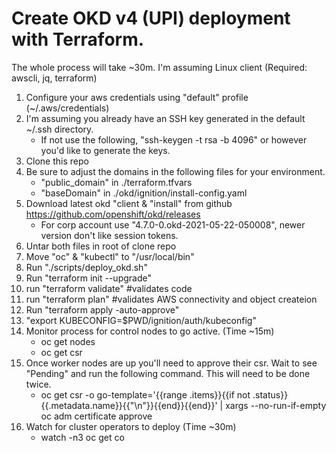 # Create OKD v4 (UPI) deployment with Terraform.

The whole process will take ~30m.
I'm assuming Linux client (Required: awscli, jq, terraform)

  1. Configure your aws credentials using "default" profile (~/.aws/credentials)
  2. I'm assuming you already have an SSH key generated in the default ~/.ssh directory.
     - If not use the following, "ssh-keygen -t rsa -b 4096" or however you'd like to generate the keys.
  3. Clone this repo
  4. Be sure to adjust the domains in the following files for your environment.
     - "public_domain" in ./terraform.tfvars
     - "baseDomain" in ./okd/ignition/install-config.yaml
  6. Download latest okd "client & "install" from github https://github.com/openshift/okd/releases
     - For corp account use "4.7.0-0.okd-2021-05-22-050008", newer version don't like session tokens.
  7. Untar both files in root of clone repo
  8. Move "oc" & "kubectl" to "/usr/local/bin"
  9.  Run "./scripts/deploy_okd.sh"
  10. Run "terraform init --upgrade"
  11. run "terraform validate" #validates code
  12. run "terraform plan" #validates AWS connectivity and object createion
  13. Run "terraform apply -auto-approve"
  14. "export KUBECONFIG=$PWD/ignition/auth/kubeconfig"
  15. Monitor process for control nodes to go active. (Time ~15m)
      - oc get nodes
      - oc get csr
  16. Once worker nodes are up you'll need to approve their csr. Wait to see
      "Pending" and run the following command. This will need to be done twice.
      - oc get csr -o go-template='{{range .items}}{{if not .status}}{{.metadata.name}}{{"\n"}}{{end}}{{end}}' | xargs --no-run-if-empty oc adm certificate approve
  17. Watch for cluster operators to deploy (Time ~30m)
      - watch -n3 oc get co
  
